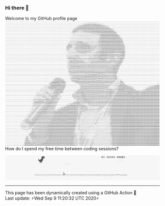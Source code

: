 ### Hi there 👋


Welcome to my GitHub profile page
<img align="right" src="img/ascii_denis.png"/>

<!--
**denismaggior8/denismaggior8** is a ✨ _special_ ✨ repository because its `README.md` (this file) appears on your GitHub profile.

Here are some ideas to get you started:

- 🔭 I’m currently working on ...
- 🌱 I’m currently learning ...
- 👯 I’m looking to collaborate on ...
- 🤔 I’m looking for help with ...
- 💬 Ask me about ...
- 📫 How to reach me: ...
- 😄 Pronouns: ...
- ⚡ Fun fact: ...  
-->

How do I spend my free time between coding sessions?

![T-rex](https://raw.githubusercontent.com/denismaggior8/denismaggior8/master/img/juego-google-chrome-offline1.gif)



---
This page has been dynamically created using a GitHub Action 💪  
Last update: ⚡Wed Sep  9 11:20:32 UTC 2020⚡

